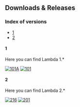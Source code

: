 ## Downloads & Releases

### Index of versions

- [1](https://github.com/franzageek/lambda/blob/main/downloads.md#1)
- [2](https://github.com/franzageek/lambda/blob/main/downloads.md#2)

#### 1
Here you can find Lambda 1.*

[![101A](https://img.shields.io/badge/1.01A-Download-brightgreen?labelColor=e6e6e6)](https://github.com/franzageek/lambda/releases/download/1.0.1A/lambda.exe) [![101](https://img.shields.io/badge/1.01-Download-brightgreen?labelColor=e6e6e6)](https://github.com/franzageek/lambda/releases/download/1.0.1/lambda.exe)

#### 2
Here you can find Lambda 2.*

[![216](https://img.shields.io/badge/2.1.6_Latest-Download-brightgreen?labelColor=009900)](https://github.com/franzageek/lambda/releases/download/2.1.6/lambda.exe) [![201](https://img.shields.io/badge/2.01-Download-brightgreen?labelColor=e6e6e6)](https://github.com/franzageek/lambda/releases/download/2.0.1/lambda.zip)
